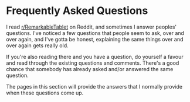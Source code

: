 # Frequently Asked Questions

I read [r/RemarkableTablet](https://www.reddit.com/r/RemarkableTablet/) on Reddit, and sometimes I answer peoples' questions. I've noticed a few questions that people seem to ask, over and over again, and I've gotta be honest, explaining the same things over and over again gets really old.

If you're also reading there and you have a question, do yourself a favour and read through the existing questions and comments. There's a good chance that somebody has already asked and/or answered the same question.

The pages in this section will provide the answers that I normally provide when these questions come up.
